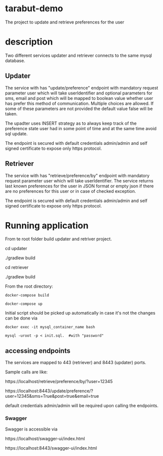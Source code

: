 # tarabut-demo

The project to update and retrieve preferences for the user

# description

Two different services updater and retriever connects to the same mysql database.

## Updater

The service with has "update/preference" endpoint with mandatory request parameter user which will take userIdentifier and optional parameters for sms, email and post which will be mapped to boolean value whether user has prefer this method of communication. Multiple choices are allowed. If some of these parameters are not provided the default value false will be taken.

The upadter uses INSERT strategy as to always keep track of the preference state user had in some point of time and at the same time avoid sql update.

The endpoint is secured with default credentials admin/admin and self signed certificate to expose only https protocol.

## Retriever

The service with has "retrieve/preference/by" endpoint with mandatory request parameter user which will take userIdentifier.
The service returns last known preferences for the user in JSON format or empty json if there are no preferences for this user or in case of checked exception.

The endpoint is secured with default credentials admin/admin and self signed certificate to expose only https protocol.

# Running application

From te root folder build updater and retriver project. 

cd updater 

./gradlew build

cd retriever 

./gradlew build

From the root directory:

	docker-compose build

	docker-compose up

Initial script should be picked up automatically in case it's not the changes can be done via

	docker exec -it mysql_container_name bash
  
	mysql -uroot -p < init.sql.  #with "password"

## accessing endpoints
The services are mapped to 443 (retriever) and 8443 (updater) ports.

Sample calls are like:

https://localhost/retrieve/preference/by/?user=12345

https://localhost:8443/update/preference/?user=12345&sms=True&post=true&email=true

default credentials admin/admin will be required upon calling the endpoints. 

### Swagger

Swagger is accessible via

https://localhost/swagger-ui/index.html

https://localhost:8443/swagger-ui/index.html
